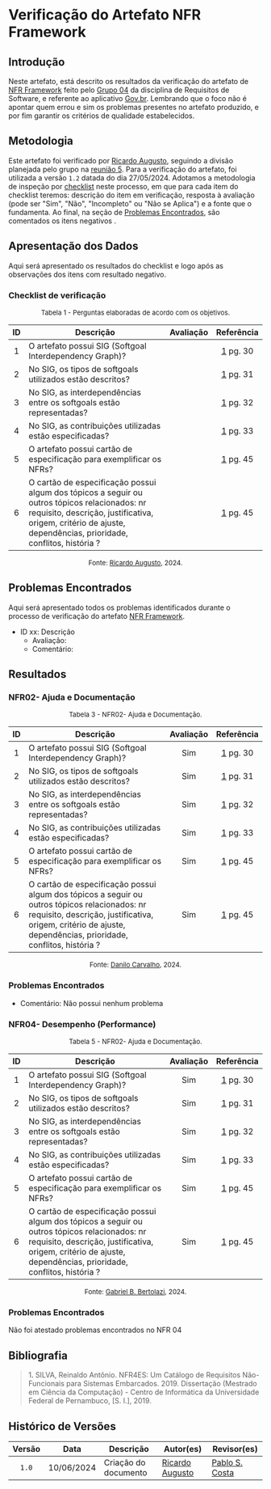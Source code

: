# Verificação do Artefato NFR Framework

## Introdução

Neste artefato, está descrito os resultados da verificação do artefato de [NFR Framework](https://requisitos-de-software.github.io/2024.1-Gov.br/#/modelagem/agil/nfr_framework) feito pelo [Grupo 04](https://requisitos-de-software.github.io/2024.1-Gov.br/#/README) da disciplina de Requisitos de Software, e referente ao aplicativo [Gov.br](https://play.google.com/store/apps/details?id=br.gov.meugovbr&hl=pt_BR&gl=US). Lembrando que o foco não é apontar quem errou e sim os problemas presentes no artefato produzido, e por fim garantir os critérios de qualidade estabelecidos.

## Metodologia

Este artefato foi verificado por [Ricardo Augusto](https://github.com/avmricardo), seguindo a divisão planejada pelo grupo na [reunião 5](https://requisitos-de-software.github.io/2024.1-Correios/atas/ata5/). Para a verificação do artefato, foi utilizada a versão `1.2` datada do dia 27/05/2024. Adotamos a metodologia de inspeção por [checklist](#checklist-de-verificacao) neste processo, em que para cada item do checklist teremos: descrição do item em verificação, resposta à avaliação (pode ser "Sim", "Não", "Incompleto" ou "Não se Aplica") e a fonte que o fundamenta. Ao final, na seção de [Problemas Encontrados](#problemas-encontrados), são comentados os itens negativos .

## Apresentação dos Dados

Aqui será apresentado os resultados do checklist e logo após as observações dos itens com resultado negativo.

### Checklist de verificação

<font size="2"><p style="text-align: center">Tabela 1 - Perguntas elaboradas de acordo com os objetivos.</p></font>

<center>

| ID | Descrição | Avaliação | Referência|
|:--:| --------- | :-------: | :-------: |
|1| O artefato possui SIG (Softgoal Interdependency Graph)? ||<a href="#ref1">1</a> pg. 30|
|2| No SIG, os tipos de softgoals utilizados estão descritos?||<a href="#ref1">1</a> pg. 31|
|3| No SIG, as interdependências entre os softgoals estão representadas? ||<a href="#ref1">1</a> pg. 32|
|4| No SIG, as contribuições utilizadas estão especificadas? ||<a href="#ref1">1</a> pg. 33|
|5| O artefato possui cartão de especificação para exemplificar os NFRs? ||<a href="#ref1">1</a> pg. 45|
|6| O cartão de especificação possui algum dos tópicos a seguir ou outros tópicos relacionados: nr requisito, descrição, justificativa, origem, critério de ajuste, dependências, prioridade, conflitos, história ? ||<a href="#ref1">1</a> pg. 45|


</center>

<font size="2"><p style="text-align: center">Fonte: [Ricardo Augusto](https://github.com/avmricardo), 2024.</p></font>


## Problemas Encontrados

Aqui será apresentado todos os problemas identificados durante o processo de verificação do artefato [NFR Framework](https://requisitos-de-software.github.io/2024.1-Gov.br/#/modelagem/agil/nfr_framework).

- ID xx: Descrição
    - Avaliação:
    - Comentário:

## Resultados

### **NFR02- Ajuda e Documentação**

<font size="2"><p style="text-align: center">Tabela 3 - NFR02- Ajuda e Documentação.</p></font>

<center>

| ID | Descrição | Avaliação | Referência|
|:--:| --------- | :-------: | :-------: |
|1| O artefato possui SIG (Softgoal Interdependency Graph)? |Sim|<a href="#ref1">1</a> pg. 30|
|2| No SIG, os tipos de softgoals utilizados estão descritos?|Sim|<a href="#ref1">1</a> pg. 31|
|3| No SIG, as interdependências entre os softgoals estão representadas? |Sim|<a href="#ref1">1</a> pg. 32|
|4| No SIG, as contribuições utilizadas estão especificadas? |Sim|<a href="#ref1">1</a> pg. 33|
|5| O artefato possui cartão de especificação para exemplificar os NFRs? |Sim|<a href="#ref1">1</a> pg. 45|
|6| O cartão de especificação possui algum dos tópicos a seguir ou outros tópicos relacionados: nr requisito, descrição, justificativa, origem, critério de ajuste, dependências, prioridade, conflitos, história ? |Sim|<a href="#ref1">1</a> pg. 45|

</center>

<font size="2"><p style="text-align: center">Fonte: [Danilo Carvalho](https://github.com/Danilo-Carvalho-Antunes), 2024.</p></font>

### Problemas Encontrados

- Comentário: Não possui nenhum problema 

### **NFR04- Desempenho (Performance)**

<font size="2"><p style="text-align: center">Tabela 5 - NFR02- Ajuda e Documentação.</p></font>

<center>

| ID | Descrição | Avaliação | Referência|
|:--:| --------- | :-------: | :-------: |
|1| O artefato possui SIG (Softgoal Interdependency Graph)? |Sim|<a href="#ref1">1</a> pg. 30|
|2| No SIG, os tipos de softgoals utilizados estão descritos?|Sim|<a href="#ref1">1</a> pg. 31|
|3| No SIG, as interdependências entre os softgoals estão representadas? |Sim|<a href="#ref1">1</a> pg. 32|
|4| No SIG, as contribuições utilizadas estão especificadas? |Sim|<a href="#ref1">1</a> pg. 33|
|5| O artefato possui cartão de especificação para exemplificar os NFRs? |Sim|<a href="#ref1">1</a> pg. 45|
|6| O cartão de especificação possui algum dos tópicos a seguir ou outros tópicos relacionados: nr requisito, descrição, justificativa, origem, critério de ajuste, dependências, prioridade, conflitos, história ? |Sim|<a href="#ref1">1</a> pg. 45|

</center>

<font size="2"><p style="text-align: center">Fonte: [Gabriel B. Bertolazi](https://github.com/Bertolazi), 2024.</p></font>

### Problemas Encontrados

Não foi atestado problemas encontrados no NFR 04

## Bibliografia

> 1<a id="ref1">.</a> SILVA, Reinaldo Antônio. NFR4ES: Um Catálogo de Requisitos Não-Funcionais para Sistemas Embarcados. 2019. Dissertação (Mestrado em Ciência da Computação) - Centro de Informática da Universidade Federal de Pernambuco, [S. l.], 2019.

## Histórico de Versões

| Versão | Data | Descrição | Autor(es) | Revisor(es) |
| :----: | :--: | --------- | ----------- | ------ |
| `1.0`  | 10/06/2024 | Criação do documento |[Ricardo Augusto](https://github.com/avmricardo) | [Pablo S. Costa](https://github.com/pabloheika) |
